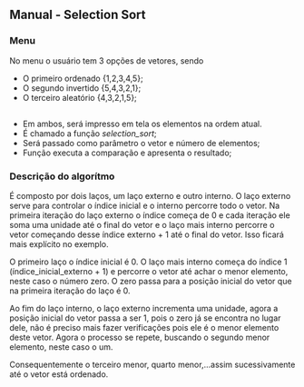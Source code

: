 
## Manual - Selection Sort

### Menu

No menu o usuário tem 3 opções de vetores, sendo
- O primeiro ordenado {1,2,3,4,5};
- O segundo invertido {5,4,3,2,1};
- O terceiro aleatório {4,3,2,1,5};

## 

- Em ambos, será impresso em tela os elementos na ordem atual.
- É chamado a função *selection_sort*;
- Será passado como parâmetro o vetor e número de elementos;
- Função executa a comparação e apresenta o resultado;

### Descrição do algorítmo

É composto por dois laços, um laço externo e outro interno. O laço externo serve para controlar o índice inicial e o interno percorre todo o vetor. Na primeira iteração do laço externo o índice começa de 0 e cada iteração ele soma uma unidade até o final do vetor e o laço mais interno percorre o vetor começando desse índice externo + 1 até o final do vetor. Isso ficará mais explícito no exemplo.

O primeiro laço o índice inicial é 0. O laço mais interno começa do índice 1 (índice_inicial_externo + 1) e percorre o vetor até achar o menor elemento, neste caso o número zero. O zero passa para a posição inicial do vetor que na primeira iteração do laço é 0.

Ao fim do laço interno, o laço externo incrementa uma unidade, agora a posição inicial do vetor passa a ser 1, pois o zero já se encontra no lugar dele, não é preciso mais fazer verificações pois ele é o menor elemento deste vetor. Agora o processo se repete, buscando o segundo menor elemento, neste caso o um.

Consequentemente o terceiro menor, quarto menor,...assim sucessivamente até o vetor está ordenado.
